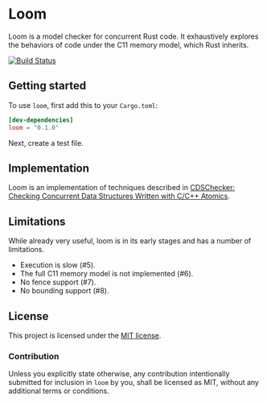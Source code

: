# Loom

Loom is a model checker for concurrent Rust code. It exhaustively explores the
behaviors of code under the C11 memory model, which Rust inherits.

[![Build Status](https://travis-ci.com/carllerche/loom.svg?branch=master)](https://travis-ci.com/carllerche/loom)

## Getting started

To use `loom`, first add this to your `Cargo.toml`:

```toml
[dev-dependencies]
loom = "0.1.0"
```

Next, create a test file.

## Implementation

Loom is an implementation of techniques described in [CDSChecker: Checking
Concurrent Data Structures Written with C/C++ Atomics][cdschecker].

[cdschecker]: http://demsky.eecs.uci.edu/publications/c11modelcheck.pdf


## Limitations

While already very useful, loom is in its early stages and has a number of
limitations.

* Execution is slow (#5).
* The full C11 memory model is not implemented (#6).
* No fence support (#7).
* No bounding support (#8).

## License

This project is licensed under the [MIT license](LICENSE).

### Contribution

Unless you explicitly state otherwise, any contribution intentionally submitted
for inclusion in `loom` by you, shall be licensed as MIT, without any additional
terms or conditions.
